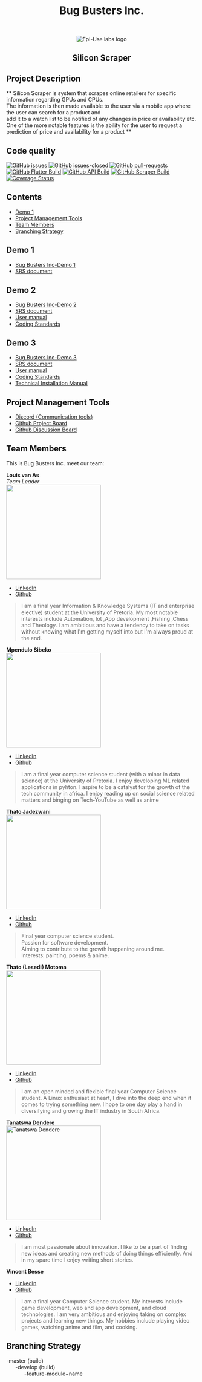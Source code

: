 <h1 align="center"> Bug Busters Inc.</h1> <br>
<p align="center"> 
	<img alt="Epi-Use labs logo" src="https://www.epiuse.com/wp-content/uploads/2018/10/Full-Logo.png">
</p>
<h2 align="center"> Silicon Scraper </h2>

## Project Description

** Silicon Scraper is system that scrapes online retailers for specific information regarding GPUs and CPUs.
<br>The information is then made available to the user via a mobile app where the user can search for a product and <br>
add it to a watch list to be notified of any changes in price or availability etc. One of the more notable features is the ability for the user to request a prediction of price and availability for a product **

## Code quality 
<!--Still need to add/edit badges-->
[![GitHub issues](https://img.shields.io/github/issues/COS301-SE-2021/Silicon-Scraper)](https://img.shields.io/github/issues/COS301-SE-2021/Silicon-Scraper?style=for-the-badge)
[![GitHub issues-closed](https://img.shields.io/github/issues-closed/COS301-SE-2021/Silicon-Scraper)](https://github.com/COS301-SE-2021/Silicon-Scraper/issues?q=is%3Aissue+is%3Aclosed)
[![GitHub pull-requests](https://img.shields.io/github/issues-pr/COS301-SE-2021/Silicon-Scraper)](https://github.com/COS301-SE-2021/Silicon-Scraper/pulls)
[![GitHub Flutter Build](https://img.shields.io/github/workflow/status/COS301-SE-2021/Silicon-Scraper/Dart?label=Flutter%20Build)](https://img.shields.io/github/workflow/status/COS301-SE-2021/Silicon-Scraper/Dart?label=Flutter%20Build)
[![GitHub API Build](https://img.shields.io/github/workflow/status/COS301-SE-2021/Silicon-Scraper/API%20CI?label=API%20Build)](https://img.shields.io/github/workflow/status/COS301-SE-2021/Silicon-Scraper/API%20CI?label=API%20Build)
[![GitHub Scraper Build](https://img.shields.io/github/workflow/status/COS301-SE-2021/Silicon-Scraper/Scraper%20CI/master?label=Scraper%20Build)](https://img.shields.io/github/workflow/status/COS301-SE-2021/Silicon-Scraper/Scraper%20CI/master?label=Scraper%20Build)
[![Coverage Status](https://coveralls.io/repos/github/COS301-SE-2021/Silicon-Scraper/badge.svg?branch=master&style=for-the-badge)](https://coveralls.io/github/COS301-SE-2021/Silicon-Scraper?branch=master)
## Contents 
- [Demo 1](#demo-1)
- [Project Management Tools](#project-management-tools)
- [Team Members](#team-members)
- [Branching Strategy](#branching-strategy)

## Demo 1
- [Bug Busters Inc-Demo 1](https://drive.google.com/file/d/1BzEwC8Sf2_5Gp3KvHEA-UuNh6RIt4tN7/view?usp=sharing)
- [SRS document](https://drive.google.com/file/d/19dqh565O4LM0uwT4G8P8wQwiJxE7A-iE/view?usp=sharing)

## Demo 2
- [Bug Busters Inc-Demo 2](https://drive.google.com/file/d/1cchFs_trKshNYPezOdB0GZxAqkR32yfc/view?usp=sharing)
- [SRS document](https://drive.google.com/file/d/1hfjHRmtQ-GGJUUo7QJy-FRRyZkLg6ADi/view?usp=sharing)
- [User manual](https://drive.google.com/file/d/19kM9zs_i-K42ISxDN-ZQtg89MC0fT3Wz/view?usp=sharing)
- [Coding Standards](https://drive.google.com/file/d/1Xz1MYEKZbJ4Opc4wdHBSLzlEFQ_hjpr6/view?usp=sharing)

## Demo 3
- [Bug Busters Inc-Demo 3](https://drive.google.com/file/d/11rwPWUYnnbY9xSi9Kb8-EAtpPCW4I8Ob/view?usp=sharing)
- [SRS document](https://drive.google.com/file/d/1SF_Xc8MDOEMqmZOcDluKoy6w5dFyrFLS/view?usp=sharing)
- [User manual](https://drive.google.com/file/d/1_vwPD7vNkZBH65O-BMugdlWukGvnmJs3/view?usp=sharing)
- [Coding Standards](https://drive.google.com/file/d/1ZG9F7WaoOJ9lPKeS6td8gKStyioGfnfl/view?usp=sharing)
- [Technical Installation Manual](https://drive.google.com/file/d/1AEo0fnDLCiIu_o1pdQOQe4JUxy3_JP15/view?usp=sharing)

## Project Management Tools
- [Discord (Communication tools)](https://discord.gg/xpsn3YRn)
- [Github Project Board](https://github.com/COS301-SE-2021/Silicon-Scraper/projects/1)
- [Github Discussion Board](https://github.com/orgs/COS301-SE-2021/teams/bug-busters-inc)
## Team Members
This is Bug Busters Inc. meet our team:

**Louis van As**\
_Team Leader_\
<img src="https://images.chesscomfiles.com/uploads/user/56455518.215cf0b1.jpeg" width="250" height="250">
- [LinkedIn](https://www.linkedin.com/in/louis-van-as-27ab8820b)
- [Github](https://github.com/LOUISVA2000)
> I am a final year Information & Knowledge Systems (IT and enterprise elective) student at the University of Pretoria. My most notable interests include
> Automation, Iot ,App development ,Fishing ,Chess and Theology. I am ambitious and have a tendency to take on tasks without knowing what I'm getting myself into
> but I'm always proud at the end.  

**Mpendulo Sibeko**\
<img src="https://user-images.githubusercontent.com/68823746/120770199-32636e80-c51e-11eb-892c-1a8efbca3f54.png" width="250" height="250">
- [LinkedIn](https://www.linkedin.com/in/mpendulo-s-aa4b53106/)
- [Github](https://github.com/MkSibeko)
> I am a final year computer science student (with a minor in data science) at the University of Pretoria. I enjoy developing ML related applications in pyhton.
> I aspire to be a catalyst for the growth of the tech community in africa. I enjoy reading up on social science related matters and binging on Tech-YouTube as well as anime


**Thato Jadezwani**\
<img src="https://user-images.githubusercontent.com/68788251/128436108-51b60fb5-cf59-4297-b7e8-2835cc5598ba.jpg" width="250" height="250">
- [LinkedIn](https://www.linkedin.com/in/thato-jadezweni/)
- [Github](https://github.com/ThatoJadezweni)
> Final year computer science student.\
> Passion for software development.\
> Aiming to contribute to the growth happening around me.\
> Interests: painting, poems & anime.

**Thato (Lesedi) Motoma**\
<img src="https://media-exp1.licdn.com/dms/image/C4D03AQF5K6g5rPqE1A/profile-displayphoto-shrink_400_400/0/1622795047263?e=1634774400&v=beta&t=YmBXp9EDeEUM3cppm3xUu1wrUJRfvmhw-sDxyPX3jLw" width="250" height="250">
- [LinkedIn](https://www.linkedin.com/in/thato-lesedi-motoma-69311b1b1/)
- [Github](https://github.com/lesedimotoma)
> I am an open minded and flexible final year Computer Science student. A Linux enthusiast at heart, I dive into the deep end when it comes to trying something new. I hope to one day play a hand in diversifying and growing the IT industry in South Africa. 

**Tanatswa Dendere**\
<img src="https://bit.ly/2SUdylW" alt="Tanatswa Dendere" width="250" height="250">
- [LinkedIn](www.linkedin.com/in/tanatswadendere)
- [Github](https://github.com/tanadendere)
> I am most passionate about innovation. I like to be a part of finding new ideas and creating new methods of doing things efficiently. And in my spare time I enjoy writing short stories.

**Vincent Besse**
- [LinkedIn](https://www.linkedin.com/in/vincent-besse-87063b210/)
- [Github](https://github.com/v24Zer0)
> I am a final year Computer Science student. My interests include game development, web and app development, and cloud technologies. I am very ambitious and enjoying taking on complex projects and learning new things. My hobbies include playing video games, watching anime and film, and cooking. 

## Branching Strategy
-master (build)
<br>
&nbsp;&nbsp;&nbsp;&nbsp;&nbsp;&nbsp;-develop (build)
<br>
&nbsp;&nbsp;&nbsp;&nbsp;&nbsp;&nbsp;&nbsp;&nbsp;&nbsp;&nbsp;&nbsp;&nbsp;-feature-module−name 
<br>
